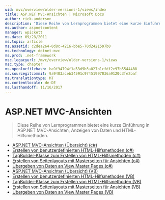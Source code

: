 ```yaml
---
uid: mvc/overview/older-versions-1/views/index
title: ASP.NET MVC-Ansichten | Microsoft Docs
author: rick-anderson
description: "Diese Reihe von Lernprogrammen bietet eine kurze Einführung in ASP.NET MVC-Ansichten, Anzeigen von Daten und HTML-Hilfsmethoden."
ms.author: aspnetcontent
manager: wpickett
ms.date: 09/28/2011
ms.topic: article
ms.assetid: c2dea264-0d8c-4216-bbe5-70d2421597b0
ms.technology: dotnet-mvc
ms.prod: .net-framework
msc.legacyurl: /mvc/overview/older-versions-1/views
msc.type: chapter
ms.openlocfilehash: ba9f94794f1a53d9b3a027b1cfdf2e97b5544488
ms.sourcegitcommit: 9a9483aceb34591c97451997036a9120c3fe2baf
ms.translationtype: MT
ms.contentlocale: de-DE
ms.lasthandoff: 11/10/2017
---
```

<a name="aspnet-mvc-views"></a>ASP.NET MVC-Ansichten
====================
> Diese Reihe von Lernprogrammen bietet eine kurze Einführung in ASP.NET MVC-Ansichten, Anzeigen von Daten und HTML-Hilfsmethoden.


- [ASP.NET MVC-Ansichten (Übersicht) (c#)](asp-net-mvc-views-overview-cs.md)
- [Erstellen von benutzerdefinierten HTML-Hilfsmethoden (c#)](creating-custom-html-helpers-cs.md)
- [TagBuilder-Klasse zum Erstellen von HTML-Hilfsmethoden (c#)](using-the-tagbuilder-class-to-build-html-helpers-cs.md)
- [Erstellen von Seitenlayouts mit Masterseiten für Ansichten (c#)](creating-page-layouts-with-view-master-pages-cs.md)
- [Übergeben von Daten an View Master Pages (c#)](passing-data-to-view-master-pages-cs.md)
- [ASP.NET MVC-Ansichten (Übersicht) (VB)](asp-net-mvc-views-overview-vb.md)
- [Erstellen von benutzerdefinierten HTML-Hilfsmethoden (VB)](creating-custom-html-helpers-vb.md)
- [TagBuilder-Klasse zum Erstellen von HTML-Hilfsmethoden (VB)](using-the-tagbuilder-class-to-build-html-helpers-vb.md)
- [Erstellen von Seitenlayouts mit Masterseiten für Ansichten (VB)](creating-page-layouts-with-view-master-pages-vb.md)
- [Übergeben von Daten an View Master Pages (VB)](passing-data-to-view-master-pages-vb.md)
